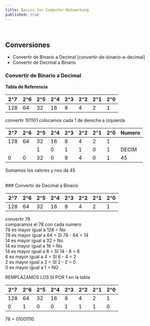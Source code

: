 ```yaml
---
title: Basics for Computer-Networking
published: true
---  
```

<br />
  
## Conversiones

- Convertir de Binario a Decimal  [convertir-de-binario-a-decimal]
- Convertir de Decimal a Binario
  
  
### Convertir de Binario a Decimal

**Tabla de Referencia**  

| 2^7 | 2^6 | 2^5 | 2^4 | 2^3 | 2^2 | 2^1 | 2^0 |
| --- | --- | --- | --- | --- | --- | --- | --- |
| 128 | 64  | 32  | 16  | 8   | 4   | 2   | 1   |

convertir 101101
colocamos cada 1 de derecha a izquierda

| 2^7 | 2^6 | 2^5 | 2^4 | 2^3 | 2^2 | 2^1 | 2^0 | Numero |
| --- | --- | --- | --- | --- | --- | --- | --- | --- |
| 128 | 64  | 32  | 16  | 8   | 4   | 2   | 1   |     |
|     |     | 1   | 0   | 1   | 1   | 0   | 1   | DECIM|
| 0   | 0   | 32  | 0   | 8   | 4   | 0   | 1   | 45  |  

Sumamos los valores y nos da 45  
  
<br /> 
### Convertir de Decimal a Binario

| 2^7 | 2^6 | 2^5 | 2^4 | 2^3 | 2^2 | 2^1 | 2^0 |
| --- | --- | --- | --- | --- | --- | --- | --- |
| 128 | 64  | 32  | 16  | 8   | 4   | 2   | 1   |

convertir 78  
comparamos el 78 con cada numero  
78 es mayor igual a 128 = No  
78 es mayor igual a 64 = SI 78 - 64 = 14  
14 es mayor igual a 32 = No  
14 es mayor igual a 16 = No  
14 es mayor igual a 8  = SI 14 - 8 = 6  
6 es mayor igual a 4   = SI 6 - 4 = 2  
2 es mayor igual a 2   = SI 2 - 2 = 0  
0 es mayor igual a 1   = NO  
  
REMPLAZAMOS LOS SI POR 1 en la tabla

| 2^7 | 2^6 | 2^5 | 2^4 | 2^3 | 2^2 | 2^1 | 2^0 |
| --- | --- | --- | --- | --- | --- | --- | --- |
| 128 | 64  | 32  | 16  | 8   | 4   | 2   | 1   |
| 0   | 1   | 0   | 0   | 1   | 1   | 1   | 0   |

78 = 01001110
